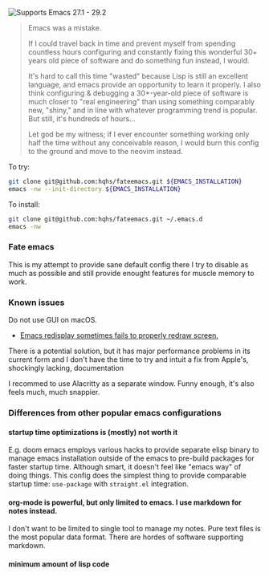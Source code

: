 ![Supports Emacs 27.1 - 29.2](https://img.shields.io/badge/Supports-Emacs_27.1--29.2-blueviolet.svg?style=flat-square&logo=GNU%20Emacs&logoColor=white) 

> Emacs was a mistake.
> 
> If I could travel back in time and prevent myself from spending countless hours configuring and constantly fixing this wonderful 30+ years old piece of software and do something fun instead, I would.
> 
> It's hard to call this time "wasted" because Lisp is still an excellent language, and emacs provide an opportunity to learn it properly. I also think configuring & debugging a 30+-year-old piece of software is much closer to "real engineering" than using something comparably new, "shiny," and in line with whatever programming trend is popular. But still, it's hundreds of hours...
> 
> Let god be my witness; if I ever encounter something working only half the time without any conceivable reason, I would burn this config to the ground and move to the neovim instead.

To try:
```bash
git clone git@github.com:hqhs/fateemacs.git ${EMACS_INSTALLATION}
emacs -nw --init-directory ${EMACS_INSTALLATION}
```
To install: 
```bash
git clone git@github.com:hqhs/fateemacs.git ~/.emacs.d
emacs -nw
```

### Fate emacs

This is my attempt to provide sane default config there I try to disable as much as possible and still provide enought features for muscle memory to work.

### Known issues

Do not use GUI on macOS.

- [Emacs redisplay sometimes fails to properly redraw screen.](https://debbugs.gnu.org/cgi/bugreport.cgi?bug=32932)

There is a potential solution, but it has major performance problems in its current form and I don't have the time to try and intuit a fix from Apple's, shockingly lacking, documentation

I recommed to use Alacritty as a separate window. Funny enough, it's also feels much, much snappier.

### Differences from other popular emacs configurations

#### startup time optimizations is (mostly) not worth it

E.g. doom emacs employs various hacks to provide separate elisp binary to manage emacs installation outside of the emacs to pre-build packages for faster startup time. Although smart, it doesn't feel like "emacs way" of doing things. This config does the simplest thing to provide comparable startup time: `use-package` with `straight.el` integration.

#### org-mode is powerful, but only limited to emacs. I use markdown for notes instead.

I don't want to be limited to single tool to manage my notes. Pure text files is the most popular data format. There are hordes of software supporting markdown. 

#### minimum amount of lisp code



